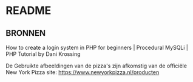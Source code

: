 # README 
## BRONNEN
How to create a login system in PHP for beginners | Procedural MySQLi | PHP Tutorial
by Dani Krossing

De Gebruikte afbeeldingen van de pizza's zijn afkomstig van de officiële New York Pizza site: https://www.newyorkpizza.nl/producten 
